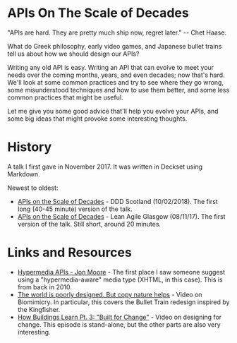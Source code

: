 # APIs On The Scale of Decades

"APIs are hard. They are pretty much ship now, regret later." -- Chet Haase.

What do Greek philosophy, early video games, and Japanese bullet trains tell us about how we should design our APIs?

Writing any old API is easy. Writing an API that can evolve to meet your needs over the coming months, years, and even decades; now that's hard. We'll look at some common practices and try to see where they go wrong, some misunderstood techniques and how to use them better, and some less common practices that might be useful.

Let me give you some good advice that'll help you evolve your APIs, and some big ideas that might provoke some interesting thoughts.


# History

A talk I first gave in November 2017. It was written in Deckset using Markdown.

Newest to oldest:

* [APIs on the Scale of Decades](https://github.com/garyfleming/apis-for-decades/releases/tag/v0.3) - DDD Scotland (10/02/2018). The first long (40-45 minute) version of the talk.
* [APIs on the Scale of Decades](https://github.com/garyfleming/apis-for-decades/releases/tag/v0.2) - Lean Agile Glasgow (08/11/17). The first version of the talk. Still short, around 20 minutes.

# Links and Resources

* [Hypermedia APIs - Jon Moore](https://vimeo.com/20781278) - The first place I saw someone suggest using a "hypermedia-aware" media type (XHTML, in this case). This is from back in 2010.
* [The world is poorly designed. But copy nature helps](https://www.youtube.com/watch?v=iMtXqTmfta0) - Video on Biomimicry. In particular, this covers the Bullet Train redesign inspired by the Kingfisher.
* [How Buildings Learn Pt. 3: "Built for Change"](https://www.youtube.com/watch?v=ZSaWdp833YM) - Video on designing for change. This episode is stand-alone, but the other parts are also very interesting.
